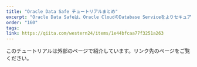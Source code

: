 ```yaml
---
title: "Oracle Data Safe チュートリアルまとめ"
excerpt: "Oracle Data Safeは、Oracle CloudのDatabase Serviceをよりセキュアに使うための付加的なサービスで、機密データの発見、(データ・マスキング、アクティビティ監査、セキュリティ構成の評価、ユーザーのリスク評価などを、GUIツールから簡単に実施できます。このまとめページでは、Data Safeを有効化から、各種の使い方について説明しています。"
order: "160"
tags:
link: https://qiita.com/western24/items/1e44bfcaa77f3251a263
---
```

このチュートリアルは外部のページで紹介しています。リンク先のページをご覧ください。
